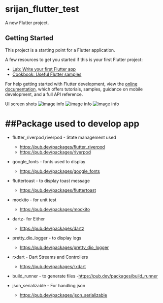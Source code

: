 # srijan_flutter_test

A new Flutter project.

## Getting Started

This project is a starting point for a Flutter application.

A few resources to get you started if this is your first Flutter project:

- [Lab: Write your first Flutter app](https://docs.flutter.dev/get-started/codelab)
- [Cookbook: Useful Flutter samples](https://docs.flutter.dev/cookbook)

For help getting started with Flutter development, view the
[online documentation](https://docs.flutter.dev/), which offers tutorials,
samples, guidance on mobile development, and a full API reference.

UI screen shots
![image info](images/quotes_list.png)
![image info](images/quote_detail.png)
![image info](images/quote_detail_tags.png)


##Package used to develop app
================================================
* flutter_riverpod,riverpod - State management used
  - https://pub.dev/packages/flutter_riverpod
  - https://pub.dev/packages/riverpod
  
* google_fonts - fonts used to display
  - https://pub.dev/packages/google_fonts
  
* fluttertoast - to display toast message
  - https://pub.dev/packages/fluttertoast
  
* mockito - for unit test
  - https://pub.dev/packages/mockito
  
* dartz- for Either
  - https://pub.dev/packages/dartz
    
* pretty_dio_logger - to display logs
  - https://pub.dev/packages/pretty_dio_logger

* rxdart - Dart Streams and Controllers 
  - https://pub.dev/packages/rxdart
  
* build_runner - to generate files
  -https://pub.dev/packages/build_runner

* json_serializable - For handling json  
  - https://pub.dev/packages/json_serializable

